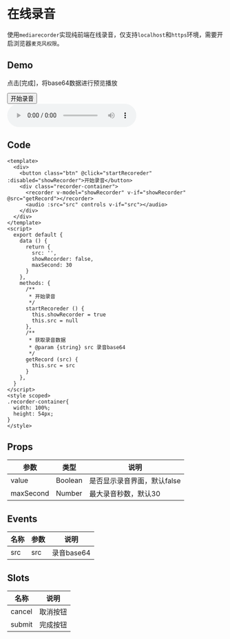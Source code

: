 # 在线录音

使用`mediarecorder`实现纯前端在线录音，仅支持`localhost`和`https`环境，需要开启浏览器`麦克风权限`。


## Demo

点击[完成]，将base64数据进行预览播放

<ClientOnly>
  <button class="btn" @click="startRecoreder" :disabled="showRecorder">开始录音</button>
  <div class="recorder-container">
    <recorder v-model="showRecorder" v-if="showRecorder" @src="getRecord"></recorder>
    <audio :src="src" controls v-if="src"></audio>
  </div>
</ClientOnly>

<script>
  export default {
    data () {
      return {
        src: '',
        showRecorder: false,
        maxSecond: 30,
      }
    },
    methods: {
      /**
       * 开始录音
       */
      startRecoreder () {
        this.showRecorder = true
        this.src = null
      },
      /**
       * 获取录音数据
       * @param {string} src 录音base64
       */
      getRecord (src) {
        this.src = src
      },
    }
  }
</script>

<style>
.recorder-container {
  width: 100%;
  height: 54px;
}
</style>

## Code

```vue
<template>
  <div>
    <button class="btn" @click="startRecoreder" :disabled="showRecorder">开始录音</button>
    <div class="recorder-container">
      <recorder v-model="showRecorder" v-if="showRecorder" @src="getRecord"></recorder>
      <audio :src="src" controls v-if="src"></audio>
    </div>
  </div>
</template>
<script>
  export default {
    data () {
      return {
        src: '',
        showRecorder: false,
        maxSecond: 30
      }
    },
    methods: {
      /**
       * 开始录音
       */
      startRecoreder () {
        this.showRecorder = true
        this.src = null
      },
      /**
       * 获取录音数据
       * @param {string} src 录音base64
       */
      getRecord (src) {
        this.src = src
      }
    },
  }
</script>
<style scoped>
.recorder-container{
  width: 100%;
  height: 54px;
}
</style>
```

## Props

|参数|类型|说明|
|---|---|---|
|value|Boolean|是否显示录音界面，默认false|
|maxSecond|Number|最大录音秒数，默认30|

## Events

|名称|参数|说明|
|---|---|---|
|src|src|录音base64|

## Slots

|名称|说明|
|---|---|
|cancel|取消按钮|
|submit|完成按钮|